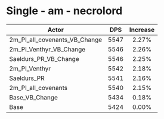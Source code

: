 # Single - am - necrolord
| Actor | DPS | Increase |
|---|:---:|:---:|
|2m_PI_all_covenants_VB_Change|5547|2.27%|
|2m_PI_Venthyr_VB_Change|5546|2.26%|
|Saeldurs_PR_VB_Change|5546|2.25%|
|2m_PI_Venthyr|5542|2.18%|
|Saeldurs_PR|5541|2.16%|
|2m_PI_all_covenants|5540|2.15%|
|Base_VB_Change|5434|0.18%|
|Base|5424|0.00%|
